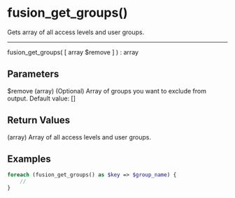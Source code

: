 # fusion_get_groups()

Gets array of all access levels and user groups.

---

fusion_get_groups( [ array $remove ] ) : array

## Parameters

$remove (array) (Optional) Array of groups you want to exclude from output. Default value: []

## Return Values

(array) Array of all access levels and user groups.

## Examples

```php
foreach (fusion_get_groups() as $key => $group_name) {
    //
}
```
